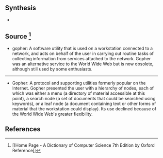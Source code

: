 ## Synthesis
- 
## Source [^1]
- gopher: A software utility that is used on a workstation connected to a network, and acts on behalf of the user in carrying out routine tasks of collecting information from services attached to the network. Gopher was an alternative service to the World Wide Web but is now obsolete, although still used by some enthusiasts.
---
- Gopher: A protocol and supporting utilities formerly popular on the Internet. Gopher presented the user with a hierarchy of nodes, each of which was either a menu (a directory of material accessible at this point), a search node (a set of documents that could be searched using keywords), or a leaf node (a document containing text or other forms of material that the workstation could display). Its use declined because of the World Wide Web's greater flexibility.
## References

[^1]: [[Home Page - A Dictionary of Computer Science 7th Edition by Oxford Reference]]